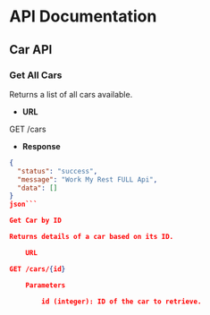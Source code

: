 # API Documentation

## Car API

### Get All Cars

Returns a list of all cars available.

- **URL**

GET /cars
- **Response**
```json
{
  "status": "success",
  "message": "Work My Rest FULL Api",
  "data": []
}
json```

Get Car by ID

Returns details of a car based on its ID.

    URL

GET /cars/{id}

    Parameters

        id (integer): ID of the car to retrieve.
